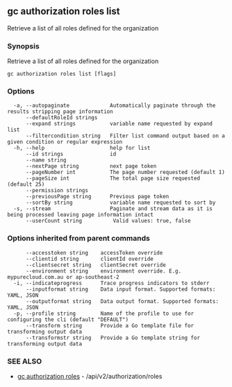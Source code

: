 ## gc authorization roles list

Retrieve a list of all roles defined for the organization

### Synopsis

Retrieve a list of all roles defined for the organization

```
gc authorization roles list [flags]
```

### Options

```
  -a, --autopaginate             Automatically paginate through the results stripping page information
      --defaultRoleId strings    
      --expand strings           variable name requested by expand list
      --filtercondition string   Filter list command output based on a given condition or regular expression
  -h, --help                     help for list
      --id strings               id
      --name string              
      --nextPage string          next page token
      --pageNumber int           The page number requested (default 1)
      --pageSize int             The total page size requested (default 25)
      --permission strings       
      --previousPage string      Previous page token
      --sortBy string            variable name requested to sort by
  -s, --stream                   Paginate and stream data as it is being processed leaving page information intact
      --userCount string          Valid values: true, false
```

### Options inherited from parent commands

```
      --accesstoken string    accessToken override
      --clientid string       clientId override
      --clientsecret string   clientSecret override
      --environment string    environment override. E.g. mypurecloud.com.au or ap-southeast-2
  -i, --indicateprogress      Trace progress indicators to stderr
      --inputformat string    Data input format. Supported formats: YAML, JSON
      --outputformat string   Data output format. Supported formats: YAML, JSON
  -p, --profile string        Name of the profile to use for configuring the cli (default "DEFAULT")
      --transform string      Provide a Go template file for transforming output data
      --transformstr string   Provide a Go template string for transforming output data
```

### SEE ALSO

* [gc authorization roles](gc_authorization_roles.html)	 - /api/v2/authorization/roles


